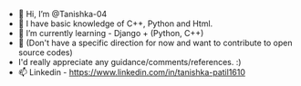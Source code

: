 - 👋 Hi, I’m @Tanishka-04
- 👀 I have basic knowledge of C++, Python and Html.
- 🌱 I’m currently learning - Django + (Python, C++)
- 💞️ (Don't have a specific direction for now and want to contribute to open source codes)
- I'd really appreciate any guidance/comments/references. :)
- 📫 Linkedin - https://www.linkedin.com/in/tanishka-patil1610

<!---
Tanishka-04/Tanishka-04 is a ✨ special ✨ repository because its `README.md` (this file) appears on your GitHub profile.
You can click the Preview link to take a look at your changes.
--->

